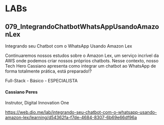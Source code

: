 # LABs

## 079_IntegrandoChatbotWhatsAppUsandoAmazonLex

Integrando seu Chatbot com o WhatsApp Usando Amazon Lex

Continuaremos nossos estudos sobre o Amazon Lex, um serviço incrível da AWS onde podemos criar nossos próprios chatbots. Nesse contexto, nosso Tech Hero Cassiano apresenta como integrar um chatbot ao WhatsApp de forma totalmente prática, está preparado!?

Full-Stack -  Básico - ESPECIALISTA
#### Cassiano Peres
Instrutor, Digital Innovation One

https://web.dio.me/lab/integrando-seu-chatbot-com-o-whatsapp-usando-amazon-lex/learning/d54362fa-f7de-4684-8307-6b69e66df96a
